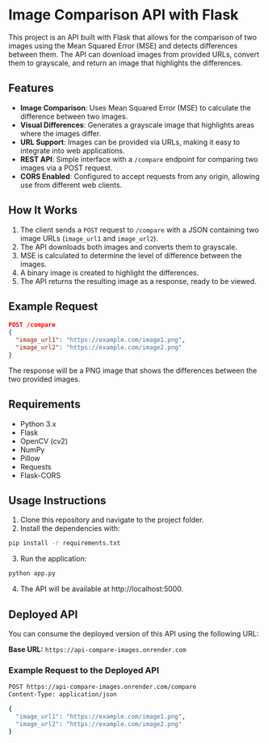 # Image Comparison API with Flask

This project is an API built with Flask that allows for the comparison of two images using the Mean Squared Error (MSE) and detects differences between them. The API can download images from provided URLs, convert them to grayscale, and return an image that highlights the differences.

## Features

- **Image Comparison**: Uses Mean Squared Error (MSE) to calculate the difference between two images.
- **Visual Differences**: Generates a grayscale image that highlights areas where the images differ.
- **URL Support**: Images can be provided via URLs, making it easy to integrate into web applications.
- **REST API**: Simple interface with a `/compare` endpoint for comparing two images via a POST request.
- **CORS Enabled**: Configured to accept requests from any origin, allowing use from different web clients.

## How It Works

1. The client sends a `POST` request to `/compare` with a JSON containing two image URLs (`image_url1` and `image_url2`).
2. The API downloads both images and converts them to grayscale.
3. MSE is calculated to determine the level of difference between the images.
4. A binary image is created to highlight the differences.
5. The API returns the resulting image as a response, ready to be viewed.

## Example Request

```json
POST /compare
{
  "image_url1": "https://example.com/image1.png",
  "image_url2": "https://example.com/image2.png"
}
```

The response will be a PNG image that shows the differences between the two provided images.

## Requirements

- Python 3.x
- Flask
- OpenCV (cv2)
- NumPy
- Pillow
- Requests
- Flask-CORS

## Usage Instructions

1. Clone this repository and navigate to the project folder.
2. Install the dependencies with:
```bash
pip install -r requirements.txt
```
3. Run the application:
```bash
python app.py
```
4. The API will be available at http://localhost:5000.

## Deployed API

You can consume the deployed version of this API using the following URL:

**Base URL:** `https://api-compare-images.onrender.com`

### Example Request to the Deployed API

```bash
POST https://api-compare-images.onrender.com/compare
Content-Type: application/json

{
  "image_url1": "https://example.com/image1.png",
  "image_url2": "https://example.com/image2.png"
}
